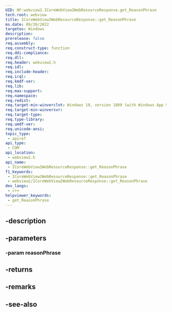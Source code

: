 ```yaml
---
UID: NF:webview2.ICoreWebView2WebResourceResponse.get_ReasonPhrase
tech.root: webview
title: ICoreWebView2WebResourceResponse::get_ReasonPhrase
ms.date: 09/20/2022
targetos: Windows
description: 
prerelease: false
req.assembly: 
req.construct-type: function
req.ddi-compliance: 
req.dll: 
req.header: webview2.h
req.idl: 
req.include-header: 
req.irql: 
req.kmdf-ver: 
req.lib: 
req.max-support: 
req.namespace: 
req.redist: 
req.target-min-winverclnt: Windows 10, version 1809 (with Windows App SDK 1.1 or later)
req.target-min-winversvr: 
req.target-type: 
req.type-library: 
req.umdf-ver: 
req.unicode-ansi: 
topic_type:
 - apiref
api_type:
 - COM
api_location:
 - webview2.h
api_name:
 - ICoreWebView2WebResourceResponse::get_ReasonPhrase
f1_keywords:
 - ICoreWebView2WebResourceResponse::get_ReasonPhrase
 - webview2/ICoreWebView2WebResourceResponse::get_ReasonPhrase
dev_langs:
 - c++
helpviewer_keywords:
 - get_ReasonPhrase
---
```


## -description

## -parameters

### -param reasonPhrase

## -returns

## -remarks

## -see-also


